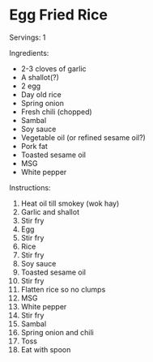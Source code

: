 Egg Fried Rice
==============

Servings: 1

Ingredients:
- 2-3 cloves of garlic
- A shallot(?)
- 2 egg
- Day old rice
- Spring onion
- Fresh chili (chopped)
- Sambal
- Soy sauce
- Vegetable oil (or refined sesame oil?)
- Pork fat
- Toasted sesame oil
- MSG
- White pepper

Instructions:
1. Heat oil till smokey (wok hay)
2. Garlic and shallot
3. Stir fry
4. Egg
5. Stir fry
6. Rice
7. Stir fry
8. Soy sauce
9. Toasted sesame oil
10. Stir fry
11. Flatten rice so no clumps
12. MSG
13. White pepper
14. Stir fry
15. Sambal
16. Spring onion and chili
17. Toss
18. Eat with spoon
